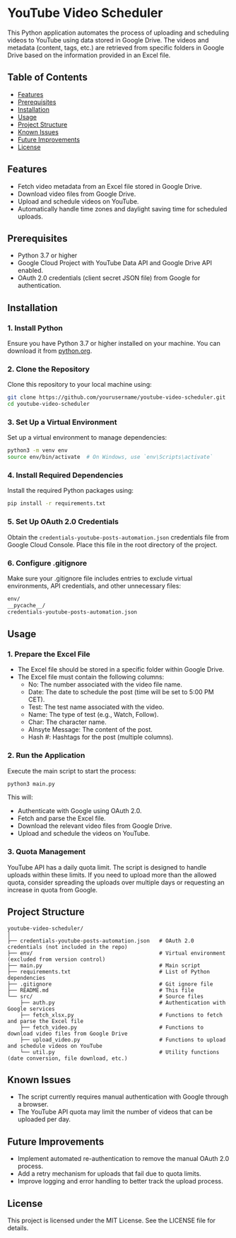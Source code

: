 # YouTube Video Scheduler

This Python application automates the process of uploading and scheduling videos to YouTube using data stored in Google Drive. The videos and metadata (content, tags, etc.) are retrieved from specific folders in Google Drive based on the information provided in an Excel file.

## Table of Contents
- [Features](#features)
- [Prerequisites](#prerequisites)
- [Installation](#installation)
- [Usage](#usage)
- [Project Structure](#project-structure)
- [Known Issues](#known-issues)
- [Future Improvements](#future-improvements)
- [License](#license)

## Features
- Fetch video metadata from an Excel file stored in Google Drive.
- Download video files from Google Drive.
- Upload and schedule videos on YouTube.
- Automatically handle time zones and daylight saving time for scheduled uploads.

## Prerequisites
- Python 3.7 or higher
- Google Cloud Project with YouTube Data API and Google Drive API enabled.
- OAuth 2.0 credentials (client secret JSON file) from Google for authentication.

## Installation

### 1. Install Python
Ensure you have Python 3.7 or higher installed on your machine. You can download it from [python.org](https://www.python.org/downloads/).

### 2. Clone the Repository
Clone this repository to your local machine using:

```bash
git clone https://github.com/yourusername/youtube-video-scheduler.git
cd youtube-video-scheduler
```

### 3. Set Up a Virtual Environment
Set up a virtual environment to manage dependencies:

```bash
python3 -m venv env
source env/bin/activate  # On Windows, use `env\Scripts\activate`
```

### 4. Install Required Dependencies
Install the required Python packages using:

```bash
pip install -r requirements.txt
```

### 5. Set Up OAuth 2.0 Credentials
Obtain the `credentials-youtube-posts-automation.json` credentials file from Google Cloud Console.
Place this file in the root directory of the project.

### 6. Configure .gitignore
Make sure your .gitignore file includes entries to exclude virtual environments, API credentials, and other unnecessary files:

```bash
env/
__pycache__/
credentials-youtube-posts-automation.json
```

## Usage

### 1. Prepare the Excel File
- The Excel file should be stored in a specific folder within Google Drive.
- The Excel file must contain the following columns:
    - No: The number associated with the video file name.
    - Date: The date to schedule the post (time will be set to 5:00 PM CET).
    - Test: The test name associated with the video.
    - Name: The type of test (e.g., Watch, Follow).
    - Char: The character name.
    - AInsyte Message: The content of the post.
    - Hash #: Hashtags for the post (multiple columns).

### 2. Run the Application
Execute the main script to start the process:

```bash
python3 main.py
```

This will:
- Authenticate with Google using OAuth 2.0.
- Fetch and parse the Excel file.
- Download the relevant video files from Google Drive.
- Upload and schedule the videos on YouTube.

### 3. Quota Management
YouTube API has a daily quota limit. The script is designed to handle uploads within these limits. If you need to upload more than the allowed quota, consider spreading the uploads over multiple days or requesting an increase in quota from Google.

## Project Structure

```
youtube-video-scheduler/
│
├── credentials-youtube-posts-automation.json   # OAuth 2.0 credentials (not included in the repo)
├── env/                                        # Virtual environment (excluded from version control)
├── main.py                                     # Main script
├── requirements.txt                            # List of Python dependencies
├── .gitignore                                  # Git ignore file
├── README.md                                   # This file
└── src/                                        # Source files
    ├── auth.py                                 # Authentication with Google services
    ├── fetch_xlsx.py                           # Functions to fetch and parse the Excel file
    ├── fetch_video.py                          # Functions to download video files from Google Drive
    ├── upload_video.py                         # Functions to upload and schedule videos on YouTube
    └── util.py                                 # Utility functions (date conversion, file download, etc.)
```

## Known Issues
- The script currently requires manual authentication with Google through a browser.
- The YouTube API quota may limit the number of videos that can be uploaded per day.

## Future Improvements
- Implement automated re-authentication to remove the manual OAuth 2.0 process.
- Add a retry mechanism for uploads that fail due to quota limits.
- Improve logging and error handling to better track the upload process.

## License
This project is licensed under the MIT License. See the LICENSE file for details.

